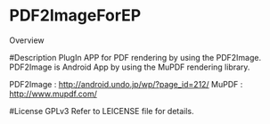 PDF2ImageForEP
==============

Overview

#Description
PlugIn APP for PDF rendering by using the PDF2Image.
PDF2Image is Android App by using the MuPDF rendering library.

PDF2Image :  http://android.undo.jp/wp/?page_id=212/
MuPDF : http://www.mupdf.com/

#License
GPLv3
Refer to LEICENSE file for details.

